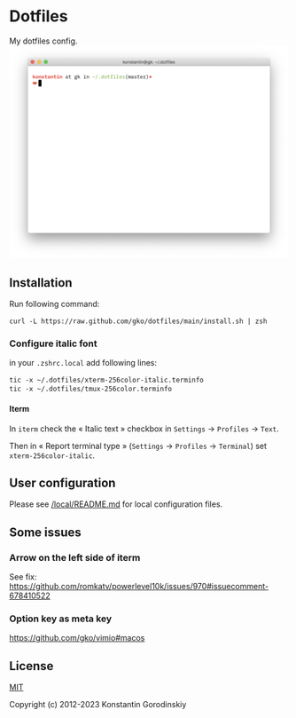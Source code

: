 # Dotfiles

My dotfiles config.
![screenshot](/screenshot.png)

## Installation

Run following command:
```shell
curl -L https://raw.github.com/gko/dotfiles/main/install.sh | zsh
```

### Configure italic font

in your `.zshrc.local` add following lines:
```shell
tic -x ~/.dotfiles/xterm-256color-italic.terminfo
tic -x ~/.dotfiles/tmux-256color.terminfo
```

#### Iterm

In `iterm` check the « Italic text » checkbox in `Settings` → `Profiles` → `Text`.

Then in « Report terminal type » (`Settings` → `Profiles` → `Terminal`) set `xterm-256color-italic`.

## User configuration

Please see [/local/README.md](/local/README.md) for local configuration files.

## Some issues

### Arrow on the left side of iterm

See fix: https://github.com/romkatv/powerlevel10k/issues/970#issuecomment-678410522

### Option key as meta key

https://github.com/gko/vimio#macos

## License

[MIT](http://opensource.org/licenses/MIT)

Copyright (c) 2012-2023 Konstantin Gorodinskiy
